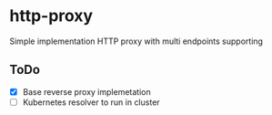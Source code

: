 # http-proxy
Simple implementation HTTP proxy with multi endpoints supporting

## ToDo
- [x] Base reverse proxy implemetation
- [ ] Kubernetes resolver to run in cluster